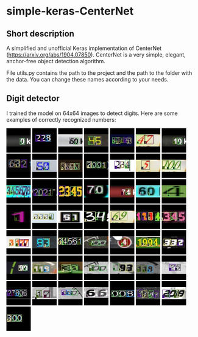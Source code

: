 # simple-keras-CenterNet
## Short description
A simplified and unofficial Keras implementation of CenterNet (https://arxiv.org/abs/1904.07850).
CenterNet is a very simple, elegant, anchor-free object detection algorithm.

File utils.py contains the path to the project and the path to the folder with the data. You can change these names according to your needs.

## Digit detector
I trained the model on 64x64 images to detect digits. Here are some examples of correctly recognized numbers:
<p> 
  <img src="data/correctly_recognized_numbers/correct (1).jpg">
  <img src="data/correctly_recognized_numbers/correct (2).jpg">
  <img src="data/correctly_recognized_numbers/correct (3).jpg">
  <img src="data/correctly_recognized_numbers/correct (4).jpg">
  <img src="data/correctly_recognized_numbers/correct (5).jpg">
  <img src="data/correctly_recognized_numbers/correct (6).jpg">
  <img src="data/correctly_recognized_numbers/correct (7).jpg">
  <img src="data/correctly_recognized_numbers/correct (8).jpg">
  <img src="data/correctly_recognized_numbers/correct (9).jpg">
  <img src="data/correctly_recognized_numbers/correct (10).jpg">
  <img src="data/correctly_recognized_numbers/correct (11).jpg">
  <img src="data/correctly_recognized_numbers/correct (12).jpg">
  <img src="data/correctly_recognized_numbers/correct (13).jpg">
  <img src="data/correctly_recognized_numbers/correct (14).jpg">
  <img src="data/correctly_recognized_numbers/correct (15).jpg">

  <img src="data/correctly_recognized_numbers/correct (16).jpg">
  <img src="data/correctly_recognized_numbers/correct (17).jpg">
  <img src="data/correctly_recognized_numbers/correct (18).jpg">
  <img src="data/correctly_recognized_numbers/correct (19).jpg">
  <img src="data/correctly_recognized_numbers/correct (20).jpg">
  <img src="data/correctly_recognized_numbers/correct (21).jpg">
  <img src="data/correctly_recognized_numbers/correct (22).jpg">
  <img src="data/correctly_recognized_numbers/correct (23).jpg">
  <img src="data/correctly_recognized_numbers/correct (24).jpg">
  <img src="data/correctly_recognized_numbers/correct (25).jpg">
  <img src="data/correctly_recognized_numbers/correct (26).jpg">
  <img src="data/correctly_recognized_numbers/correct (27).jpg">
  <img src="data/correctly_recognized_numbers/correct (28).jpg">
  <img src="data/correctly_recognized_numbers/correct (29).jpg">
  <img src="data/correctly_recognized_numbers/correct (30).jpg">

  <img src="data/correctly_recognized_numbers/correct (31).jpg">
  <img src="data/correctly_recognized_numbers/correct (32).jpg">
  <img src="data/correctly_recognized_numbers/correct (33).jpg">
  <img src="data/correctly_recognized_numbers/correct (34).jpg">
  <img src="data/correctly_recognized_numbers/correct (35).jpg">
  <img src="data/correctly_recognized_numbers/correct (36).jpg">
  <img src="data/correctly_recognized_numbers/correct (37).jpg">
  <img src="data/correctly_recognized_numbers/correct (38).jpg">
  <img src="data/correctly_recognized_numbers/correct (39).jpg">
  <img src="data/correctly_recognized_numbers/correct (40).jpg">
  <img src="data/correctly_recognized_numbers/correct (41).jpg">
  <img src="data/correctly_recognized_numbers/correct (42).jpg">
  <img src="data/correctly_recognized_numbers/correct (43).jpg">
  <img src="data/correctly_recognized_numbers/correct (44).jpg">
  <img src="data/correctly_recognized_numbers/correct (45).jpg">
  <img src="data/correctly_recognized_numbers/correct (46).jpg">
  <img src="data/correctly_recognized_numbers/correct (47).jpg">
  <img src="data/correctly_recognized_numbers/correct (48).jpg">
  <img src="data/correctly_recognized_numbers/correct (49).jpg">
  <img src="data/correctly_recognized_numbers/correct (50).jpg">
</p>


